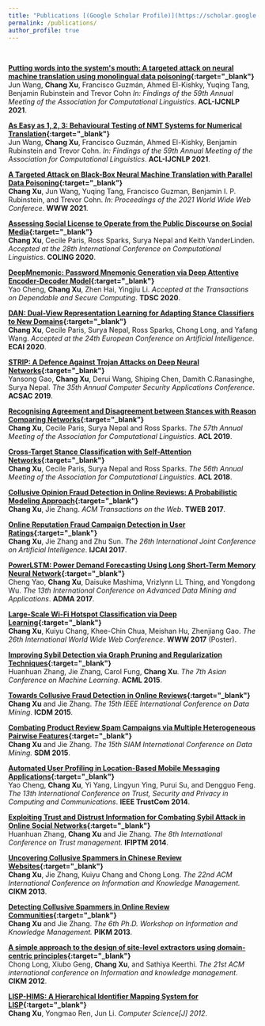 ```yaml
---
title: "Publications [(Google Scholar Profile)](https://scholar.google.com/citations?user=9ZuvJaAAAAAJ&hl=en)"
permalink: /publications/
author_profile: true
---
```


<br>

<b>[Putting words into the system's mouth: A targeted attack on neural machine translation using monolingual data poisoning](https://changxu.io){:target="_blank"}</b> <br>
Jun Wang, <b>Chang Xu</b>, Francisco Guzmán, Ahmed El-Kishky, Yuqing Tang, Benjamin Rubinstein and Trevor Cohn
<i>In: Findings of the 59th Annual Meeting of the Association for Computational Linguistics</i>. <b>ACL-IJCNLP 2021</b>.

<b>[As Easy as 1, 2, 3: Behavioural Testing of NMT Systems for Numerical Translation](https://changxu.io){:target="_blank"}</b> <br>
Jun Wang, <b>Chang Xu</b>, Francisco Guzmán, Ahmed El-Kishky, Benjamin Rubinstein and Trevor Cohn.
<i>In: Findings of the 59th Annual Meeting of the Association for Computational Linguistics</i>. <b>ACL-IJCNLP 2021</b>.

<b>[A Targeted Attack on Black-Box Neural Machine Translation with Parallel Data Poisoning](https://arxiv.org/abs/2011.00675){:target="_blank"}</b> <br>
<b>Chang Xu</b>, Jun Wang, Yuqing Tang, Francisco Guzman, Benjamin I. P. Rubinstein, and Trevor Cohn.
<i>In: Proceedings of the 2021 World Wide Web Conferece</i>. <b>WWW 2021</b>.

<b>[Assessing Social License to Operate from the Public Discourse on Social Media](https://www.aclweb.org/anthology/2020.coling-industry.14.pdf){:target="_blank"}</b> <br>
<b>Chang Xu</b>, Cecile Paris, Ross Sparks, Surya Nepal and Keith VanderLinden.
<i>Accepted at the 28th International Conference on Computational Linguistics</i>. <b>COLING 2020</b>.

<b>[DeepMnemonic: Password Mnemonic Generation via Deep Attentive Encoder-Decoder Model](https://doi.org/10.1109/TDSC.2020.2987025){:target="_blank"}</b> <br>
Yao Cheng, <b>Chang Xu</b>, Zhen Hai, Yingjiu Li.
<i>Accepted at the Transactions on Dependable and Secure Computing</i>. <b>TDSC 2020</b>.

<b>[DAN: Dual-View Representation Learning for Adapting Stance Classifiers to New Domains](http://ecai2020.eu/papers/218_paper.pdf){:target="_blank"}</b> <br>
<b>Chang Xu</b>, Cecile Paris, Surya Nepal, Ross Sparks, Chong Long, and Yafang Wang.
<i>Accepted at the 24th European Conference on Artificial Intelligence</i>. <b>ECAI 2020</b>.

<b>[STRIP: A Defence Against Trojan Attacks on Deep Neural Networks](https://dl.acm.org/doi/pdf/10.1145/3359789.3359790){:target="_blank"}</b> <br>
Yansong Gao, <b>Chang Xu</b>, Derui Wang, Shiping Chen, Damith C.Ranasinghe, Surya Nepal.
<i>The 35th Annual Computer Security Applications Conference</i>. <b>ACSAC 2019</b>.

<b>[Recognising Agreement and Disagreement between Stances with Reason Comparing Networks](https://www.aclweb.org/anthology/P19-1460.pdf){:target="_blank"}</b> <br> 
<b>Chang Xu</b>, Cecile Paris, Surya Nepal and Ross Sparks.
<i>The 57th Annual Meeting of the Association for Computational Linguistics</i>. <b>ACL 2019</b>.

<b>[Cross-Target Stance Classification with Self-Attention Networks](https://www.aclweb.org/anthology/P18-2123.pdf){:target="_blank"}</b> <br> 
<b>Chang Xu</b>, Cecile Paris, Surya Nepal and Ross Sparks.
<i>The 56th Annual Meeting of the Association for Computational Linguistics</i>.
<b>ACL 2018</b>.

<b>[Collusive Opinion Fraud Detection in Online Reviews: A Probabilistic Modeling Approach](https://dl.acm.org/doi/pdf/10.1145/3098859?download=true){:target="_blank"}</b> <br> 
<b>Chang Xu</b>, Jie Zhang.
<i>ACM Transactions on the Web</i>. <b>TWEB 2017</b>.

<b>[Online Reputation Fraud Campaign Detection in User Ratings](https://www.ijcai.org/proceedings/2017/0541.pdf){:target="_blank"}</b> <br> 
<b>Chang Xu</b>, Jie Zhang and Zhu Sun.
<i>The 26th International Joint Conference on Artificial Intelligence</i>. <b>IJCAI 2017</b>.

<b>[PowerLSTM: Power Demand Forecasting Using Long Short-Term Memory Neural Network](https://oar.a-star.edu.sg/jspui/bitstream/123456789/2386/3/ADMA_62.pdf){:target="_blank"}</b> <br>
Cheng Yao, <b>Chang Xu</b>, Daisuke Mashima, Vrizlynn LL Thing, and Yongdong Wu.
<i>The 13th International Conference on Advanced Data Mining and Applications</i>. <b>ADMA 2017</b>.

<b>[Large-Scale Wi-Fi Hotspot Classification via Deep Learning](http://papers.www2017.com.au.s3-website-ap-southeast-2.amazonaws.com/companion/p857.pdf){:target="_blank"}</b> <br> 
<b>Chang Xu</b>, Kuiyu Chang, Khee-Chin Chua, Meishan Hu, Zhenjiang Gao.
<i>The 26th International World Wide Web Conference</i>. <b>WWW 2017</b> (Poster).

<b>[Improving Sybil Detection via Graph Pruning and Regularization Techniques](http://proceedings.mlr.press/v45/Zhang15b.pdf){:target="_blank"}</b> <br>
Huanhuan Zhang, Jie Zhang, Carol Fung, <b>Chang Xu</b>.
<i>The 7th Asian Conference on Machine Learning</i>. <b>ACML 2015</b>.

<b>[Towards Collusive Fraud Detection in Online Reviews](https://ieeexplore.ieee.org/stamp/stamp.jsp?tp=&arnumber=7373434){:target="_blank"}</b> <br>
<b>Chang Xu</b> and Jie Zhang. <i>The 15th IEEE International Conference on Data Mining</i>. <b>ICDM 2015</b>.

<b>[Combating Product Review Spam Campaigns via Multiple Heterogeneous Pairwise Features](https://epubs.siam.org/doi/pdf/10.1137/1.9781611974010.20){:target="_blank"}</b><br>
<b>Chang Xu</b> and Jie Zhang.
<i>The 15th SIAM International Conference on Data Mining.</i> <b>SDM 2015</b>.

<b>[Automated User Profiling in Location-Based Mobile Messaging Applications](https://ieeexplore.ieee.org/stamp/stamp.jsp?tp=&arnumber=7011229){:target="_blank"}</b> <br>
Yao Cheng, <b>Chang Xu</b>, Yi Yang, Lingyun Ying, Purui Su, and Dengguo Feng.
<i>The 13th International Conference on Trust, Security and Privacy in Computing and Communications</i>. <b>IEEE TrustCom 2014</b>.

<b>[Exploiting Trust and Distrust Information for Combating Sybil Attack in Online Social Networks](https://link.springer.com/chapter/10.1007/978-3-662-43813-8_6){:target="_blank"}</b><br>
Huanhuan Zhang, <b>Chang Xu</b> and Jie Zhang. <i>The 8th International Conference on Trust management.</i> <b>IFIPTM 2014</b>.

<b>[Uncovering Collusive Spammers in Chinese Review Websites](https://www3.ntu.edu.sg/home/zhangj/paper/cikm13.pdf){:target="_blank"}</b><br>
<b>Chang Xu</b>, Jie Zhang, Kuiyu Chang and Chong Long. <i>The 22nd ACM International Conference on Information and Knowledge Management.</i> <b>CIKM 2013</b>.

<b>[Detecting Collusive Spammers in Online Review Communities](https://dl.acm.org/doi/pdf/10.1145/2513166.2513176?download=true){:target="_blank"}</b><br>
<b>Chang Xu</b> and Jie Zhang. <i>The 6th Ph.D. Workshop on Information and Knowledge Management.</i> <b>PIKM 2013</b>.

<b>[A simple approach to the design of site-level extractors using domain-centric principles](https://dl.acm.org/doi/pdf/10.1145/2396761.2398464?download=true){:target="_blank"}</b><br>
Chong Long, Xiubo Geng, <b>Chang Xu</b>, and Sathiya Keerthi. <i>The 21st ACM international conference on Information and knowledge management</i>. <b>CIKM 2012</b>.

<b>[LISP-HIMS: A Hierarchical Identifier Mapping System for LISP](http://en.cnki.com.cn/Article_en/CJFDTotal-JSJA201210009.htm){:target="_blank"}</b><br>
<b>Chang Xu</b>, Yongmao Ren, Jun Li. <i>Computer Science[J] 2012</i>.
